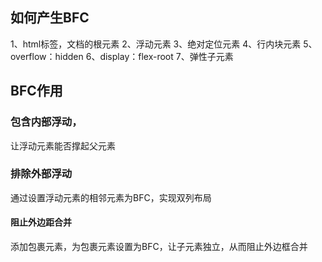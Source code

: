 ## 如何产生BFC

1、html标签，文档的根元素
2、浮动元素
3、绝对定位元素
4、行内块元素
5、overflow：hidden
6、display：flex-root
7、弹性子元素

## BFC作用
### 包含内部浮动，
让浮动元素能否撑起父元素

### 排除外部浮动
通过设置浮动元素的相邻元素为BFC，实现双列布局

#### 阻止外边距合并
添加包裹元素，为包裹元素设置为BFC，让子元素独立，从而阻止外边框合并

